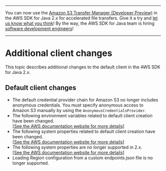 --------

You can now use the [Amazon S3 Transfer Manager \(Developer Preview\)](https://bit.ly/2WQebiP) in the AWS SDK for Java 2\.x for accelerated file transfers\. Give it a try and [let us know what you think](https://bit.ly/3zT1YYM)\! By the way, the AWS SDK for Java team is hiring [software development engineers](https://github.com/aws/aws-sdk-java-v2/issues/3156)\!

--------

# Additional client changes<a name="migration-client-changes"></a>

This topic describes additional changes to the default client in the AWS SDK for Java 2\.x\.

## Default client changes<a name="default-client-change-list"></a>
+ The default credential provider chain for Amazon S3 no longer includes anonymous credentials\. You must specify anonymous access to Amazon S3 manually by using the `AnonymousCredentialsProvider`\.
+ The following environment variables related to default client creation have been changed\.    
[\[See the AWS documentation website for more details\]](http://docs.aws.amazon.com/sdk-for-java/latest/developer-guide/migration-client-changes.html)
+ The following system properties related to default client creation have been changed\.    
[\[See the AWS documentation website for more details\]](http://docs.aws.amazon.com/sdk-for-java/latest/developer-guide/migration-client-changes.html)
+ The following system properties are no longer supported in 2\.x\.    
[\[See the AWS documentation website for more details\]](http://docs.aws.amazon.com/sdk-for-java/latest/developer-guide/migration-client-changes.html)
+ Loading Region configuration from a custom endpoints\.json file is no longer supported\.